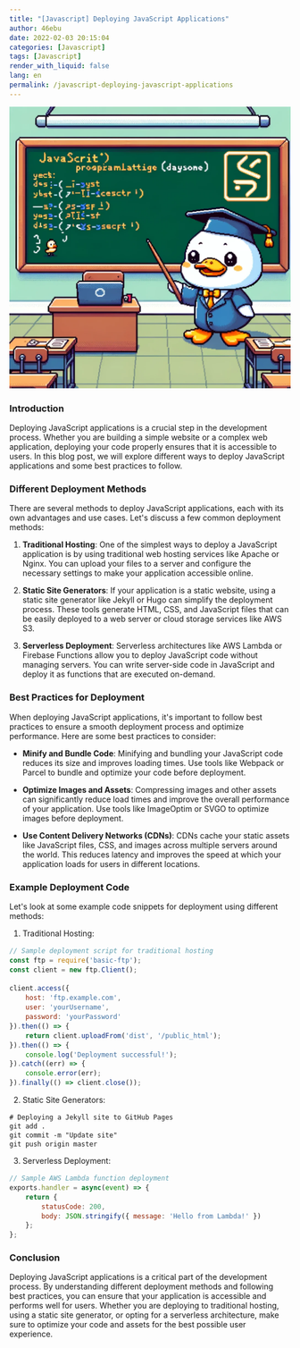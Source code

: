 ```yaml
---
title: "[Javascript] Deploying JavaScript Applications"
author: 46ebu
date: 2022-02-03 20:15:04 
categories: [Javascript]
tags: [Javascript]
render_with_liquid: false
lang: en
permalink: /javascript-deploying-javascript-applications
---
```


![Intro](/assets/img/post/javascript.png)
### Introduction
Deploying JavaScript applications is a crucial step in the development process. Whether you are building a simple website or a complex web application, deploying your code properly ensures that it is accessible to users. In this blog post, we will explore different ways to deploy JavaScript applications and some best practices to follow.

### Different Deployment Methods
There are several methods to deploy JavaScript applications, each with its own advantages and use cases. Let's discuss a few common deployment methods:

1. **Traditional Hosting**: One of the simplest ways to deploy a JavaScript application is by using traditional web hosting services like Apache or Nginx. You can upload your files to a server and configure the necessary settings to make your application accessible online.

2. **Static Site Generators**: If your application is a static website, using a static site generator like Jekyll or Hugo can simplify the deployment process. These tools generate HTML, CSS, and JavaScript files that can be easily deployed to a web server or cloud storage services like AWS S3.

3. **Serverless Deployment**: Serverless architectures like AWS Lambda or Firebase Functions allow you to deploy JavaScript code without managing servers. You can write server-side code in JavaScript and deploy it as functions that are executed on-demand.

### Best Practices for Deployment
When deploying JavaScript applications, it's important to follow best practices to ensure a smooth deployment process and optimize performance. Here are some best practices to consider:

- **Minify and Bundle Code**: Minifying and bundling your JavaScript code reduces its size and improves loading times. Use tools like Webpack or Parcel to bundle and optimize your code before deployment.

- **Optimize Images and Assets**: Compressing images and other assets can significantly reduce load times and improve the overall performance of your application. Use tools like ImageOptim or SVGO to optimize images before deployment.

- **Use Content Delivery Networks (CDNs)**: CDNs cache your static assets like JavaScript files, CSS, and images across multiple servers around the world. This reduces latency and improves the speed at which your application loads for users in different locations.

### Example Deployment Code
Let's look at some example code snippets for deployment using different methods:

1. Traditional Hosting:
```javascript
// Sample deployment script for traditional hosting
const ftp = require('basic-ftp');
const client = new ftp.Client();

client.access({
    host: 'ftp.example.com',
    user: 'yourUsername',
    password: 'yourPassword'
}).then(() => {
    return client.uploadFrom('dist', '/public_html');
}).then(() => {
    console.log('Deployment successful!');
}).catch((err) => {
    console.error(err);
}).finally(() => client.close());
```

2. Static Site Generators:
```shell
# Deploying a Jekyll site to GitHub Pages
git add .
git commit -m "Update site"
git push origin master
```

3. Serverless Deployment:
```javascript
// Sample AWS Lambda function deployment
exports.handler = async(event) => {
    return {
        statusCode: 200,
        body: JSON.stringify({ message: 'Hello from Lambda!' })
    };
};
```

### Conclusion
Deploying JavaScript applications is a critical part of the development process. By understanding different deployment methods and following best practices, you can ensure that your application is accessible and performs well for users. Whether you are deploying to traditional hosting, using a static site generator, or opting for a serverless architecture, make sure to optimize your code and assets for the best possible user experience.